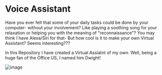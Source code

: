 # Voice Assistant

Have you ever felt that some of your daily tasks could be done by your computer- without your involvement? 
Like playing a soothing song for your relaxation or helping you with the meaning of "reconnaissance"? You may think I have Alexa/Siri for that- But how cool is it to make your own Virtual Assistant?
Seems interesting???

In this Repository I have created a Virtual Assiatnt of my own. Well, being a huge fan of the Office US, I named him Dwight!

![image](https://user-images.githubusercontent.com/68769656/157396476-316e1de8-b191-44ff-a366-7385cf6ff6f0.png)


